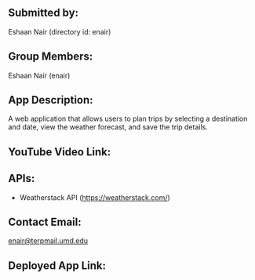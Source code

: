 ## Submitted by:
Eshaan Nair (directory id: enair)

## Group Members:
Eshaan Nair (enair)

## App Description:
A web application that allows users to plan trips by selecting a destination and date, view the weather forecast, and save the trip details.

## YouTube Video Link:


## APIs:
- Weatherstack API (https://weatherstack.com/)

## Contact Email:
enair@terpmail.umd.edu

## Deployed App Link:
